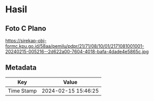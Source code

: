 # Hasil

## Foto C Plano

https://sirekap-obj-formc.kpu.go.id/58aa/pemilu/pdpr/21/71/08/10/01/2171081001001-20240215-005216--2d622a00-7604-4018-bafa-4dade4e5865c.jpg


## Metadata

| Key        | Value               |
| ---------- | ------------------- |
| Time Stamp | 2024-02-15 15:46:25 |



